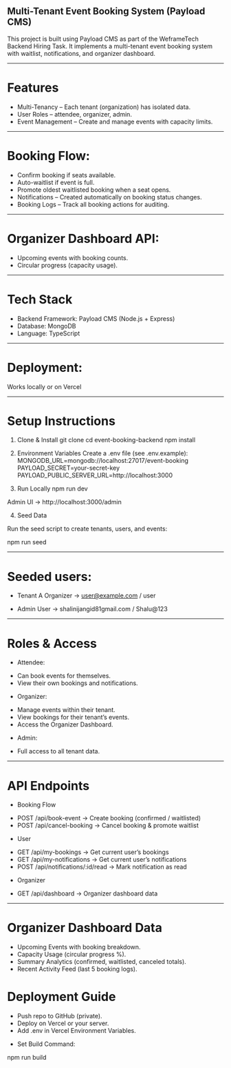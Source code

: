 ## Multi-Tenant Event Booking System (Payload CMS)

This project is built using Payload CMS as part of the WeframeTech Backend Hiring Task.
It implements a multi-tenant event booking system with waitlist, notifications, and organizer dashboard.

---

# Features

* Multi-Tenancy – Each tenant (organization) has isolated data.
* User Roles – attendee, organizer, admin.
* Event Management – Create and manage events with capacity limits.

---

# Booking Flow:

* Confirm booking if seats available.
* Auto-waitlist if event is full.
* Promote oldest waitlisted booking when a seat opens.
* Notifications – Created automatically on booking status changes.
* Booking Logs – Track all booking actions for auditing.
 ---

# Organizer Dashboard API:

* Upcoming events with booking counts.
* Circular progress (capacity usage).

---

# Tech Stack

* Backend Framework: Payload CMS
 (Node.js + Express)
* Database: MongoDB
* Language: TypeScript

---

# Deployment: 

Works locally or on Vercel

---

# Setup Instructions

1. Clone & Install
git clone <your-private-repo-url>
cd event-booking-backend
npm install

2. Environment Variables
Create a .env file (see .env.example):
MONGODB_URL=mongodb://localhost:27017/event-booking
PAYLOAD_SECRET=your-secret-key
PAYLOAD_PUBLIC_SERVER_URL=http://localhost:3000

3. Run Locally
npm run dev


Admin UI → http://localhost:3000/admin

4. Seed Data

Run the seed script to create tenants, users, and events:

npm run seed

---

# Seeded users:

* Tenant A Organizer → user@example.com / user

* Admin User → shalinijangid81gmail.com / Shalu@123

---

# Roles & Access

* Attendee:
- Can book events for themselves.
- View their own bookings and notifications.

* Organizer:
- Manage events within their tenant.
- View bookings for their tenant’s events.
- Access the Organizer Dashboard.

* Admin:
- Full access to all tenant data.

---

# API Endpoints
* Booking Flow
- POST /api/book-event → Create booking (confirmed / waitlisted)
- POST /api/cancel-booking → Cancel booking & promote waitlist

* User
- GET /api/my-bookings → Get current user’s bookings
- GET /api/my-notifications → Get current user’s notifications
- POST /api/notifications/:id/read → Mark notification as read

* Organizer
- GET /api/dashboard → Organizer dashboard data

---

# Organizer Dashboard Data
- Upcoming Events with booking breakdown.
- Capacity Usage (circular progress %).
- Summary Analytics (confirmed, waitlisted, canceled totals).
- Recent Activity Feed (last 5 booking logs).

# Deployment Guide

- Push repo to GitHub (private).
- Deploy on Vercel or your server.
- Add .env in Vercel Environment Variables.

* Set Build Command:

npm run build
